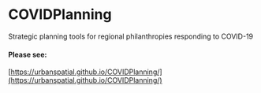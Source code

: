 # COVIDPlanning
Strategic planning tools for regional philanthropies responding to COVID-19


#### Please see:

[https://urbanspatial.github.io/COVIDPlanning/](https://urbanspatial.github.io/COVIDPlanning/)